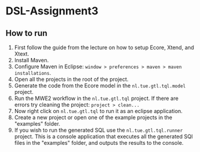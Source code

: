 # DSL-Assignment3

## How to run

1. First follow the guide from the lecture on how to setup Ecore, Xtend, and Xtext.
2. Install Maven.
3. Configure Maven in Eclipse: `window > preferences > maven > maven installations`.
4. Open all the projects in the root of the project.
5. Generate the code from the Ecore model in the `nl.tue.gtl.tql.model` project.
6. Run the MWE2 workflow in the `nl.tue.gtl.tql` project. If there are errors try cleaning the project: `project > clean...`
7. Now right click on `nl.tue.gtl.tql` to run it as an eclipse application.
8. Create a new project or open one of the example projects in the "examples" folder.
9. If you wish to run the generated SQL use the `nl.tue.gtl.tql.runner` project. This is a console application that executes all the generated SQl files in the "examples" folder, and outputs the results to the console.